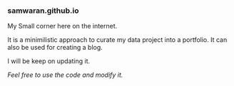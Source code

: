 ### samwaran.github.io
My Small corner here on the internet.

It is a minimilistic approach to curate my data project into a portfolio. It can also be used for creating a blog.

I will be keep on updating it.

*Feel free to use the code and modify it.*